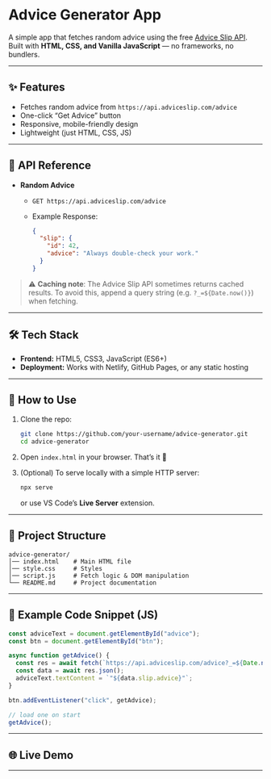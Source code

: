 # Advice Generator App

A simple app that fetches random advice using the free [Advice Slip API](https://api.adviceslip.com/advice).
Built with **HTML, CSS, and Vanilla JavaScript** — no frameworks, no bundlers.

---

## ✨ Features

* Fetches random advice from `https://api.adviceslip.com/advice`
* One-click “Get Advice” button
* Responsive, mobile-friendly design
* Lightweight (just HTML, CSS, JS)

---

## 🔗 API Reference

* **Random Advice**

  * `GET https://api.adviceslip.com/advice`
  * Example Response:

    ```json
    {
      "slip": {
        "id": 42,
        "advice": "Always double-check your work."
      }
    }
    ```

> ⚠️ **Caching note**: The Advice Slip API sometimes returns cached results.
> To avoid this, append a query string (e.g. `?_=${Date.now()}`) when fetching.

---

## 🛠️ Tech Stack

* **Frontend:** HTML5, CSS3, JavaScript (ES6+)
* **Deployment:** Works with Netlify, GitHub Pages, or any static hosting

---

## 🚀 How to Use

1. Clone the repo:

   ```bash
   git clone https://github.com/your-username/advice-generator.git
   cd advice-generator
   ```

2. Open `index.html` in your browser.
   That’s it 🎉

3. (Optional) To serve locally with a simple HTTP server:

   ```bash
   npx serve
   ```

   or use VS Code’s **Live Server** extension.

---

## 📂 Project Structure

```
advice-generator/
│── index.html    # Main HTML file
│── style.css     # Styles
│── script.js     # Fetch logic & DOM manipulation
└── README.md     # Project documentation
```

---

## 🧩 Example Code Snippet (JS)

```js
const adviceText = document.getElementById("advice");
const btn = document.getElementById("btn");

async function getAdvice() {
  const res = await fetch(`https://api.adviceslip.com/advice?_=${Date.now()}`);
  const data = await res.json();
  adviceText.textContent = `"${data.slip.advice}"`;
}

btn.addEventListener("click", getAdvice);

// load one on start
getAdvice();
```

---

## 🌐 Live Demo


---



